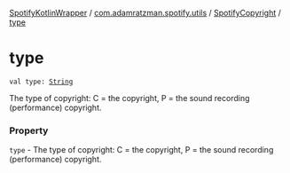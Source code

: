 [SpotifyKotlinWrapper](../../index.md) / [com.adamratzman.spotify.utils](../index.md) / [SpotifyCopyright](index.md) / [type](./type.md)

# type

`val type: `[`String`](https://kotlinlang.org/api/latest/jvm/stdlib/kotlin/-string/index.html)

The type of copyright: C = the copyright,
P = the sound recording (performance) copyright.

### Property

`type` - The type of copyright: C = the copyright,
P = the sound recording (performance) copyright.